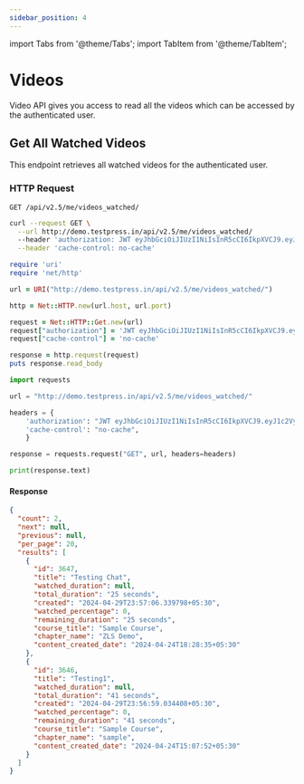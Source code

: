 ```yaml
---
sidebar_position: 4
---
```



import Tabs from '@theme/Tabs';
import TabItem from '@theme/TabItem';



# Videos
Video API gives you access to read all the videos which can be accessed by the authenticated user.

## Get All Watched Videos

This endpoint retrieves all watched videos for the authenticated user.

### HTTP Request

`GET /api/v2.5/me/videos_watched/`
<Tabs>
<TabItem value="bash" label="cURL">

```bash
curl --request GET \
  --url http://demo.testpress.in/api/v2.5/me/videos_watched/
  --header 'authorization: JWT eyJhbGciOiJIUzI1NiIsInR5cCI6IkpXVCJ9.eyJ1c2VybmFtZSI6InRlc3RwcmVzcyIsInVzZXJfaWQiOjE3LCJlbWFpbCI6InRlc3RwcmVzcy5pbkBnbWFpbC5jb20iLCJleHAiOjE0NDc4MzMyMjl9.Ik_yi4lHbNbrRGhqmRpsW82Nls_O9lgXakk_syV-vSw' \
  --header 'cache-control: no-cache'

```

</TabItem>

<TabItem value="rb" label="Ruby">

```rb
require 'uri'
require 'net/http'

url = URI("http://demo.testpress.in/api/v2.5/me/videos_watched/")

http = Net::HTTP.new(url.host, url.port)

request = Net::HTTP::Get.new(url)
request["authorization"] = 'JWT eyJhbGciOiJIUzI1NiIsInR5cCI6IkpXVCJ9.eyJ1c2VybmFtZSI6InRlc3RwcmVzcyIsInVzZXJfaWQiOjE3LCJlbWFpbCI6InRlc3RwcmVzcy5pbkBnbWFpbC5jb20iLCJleHAiOjE0NDc4MzMyMjl9.Ik_yi4lHbNbrRGhqmRpsW82Nls_O9lgXakk_syV-vSw'
request["cache-control"] = 'no-cache'

response = http.request(request)
puts response.read_body

```

</TabItem>
<TabItem value="py" label="Python">

```py
import requests

url = "http://demo.testpress.in/api/v2.5/me/videos_watched/"

headers = {
    'authorization': "JWT eyJhbGciOiJIUzI1NiIsInR5cCI6IkpXVCJ9.eyJ1c2VybmFtZSI6InRlc3RwcmVzcyIsInVzZXJfaWQiOjE3LCJlbWFpbCI6InRlc3RwcmVzcy5pbkBnbWFpbC5jb20iLCJleHAiOjE0NDc4MzMyMjl9.Ik_yi4lHbNbrRGhqmRpsW82Nls_O9lgXakk_syV-vSw",
    'cache-control': "no-cache",
    }

response = requests.request("GET", url, headers=headers)

print(response.text)


```

</TabItem>
</Tabs>

#### Response


```json
{
  "count": 2,
  "next": null,
  "previous": null,
  "per_page": 20,
  "results": [
    {
      "id": 3647,
      "title": "Testing Chat",
      "watched_duration": null,
      "total_duration": "25 seconds",
      "created": "2024-04-29T23:57:06.339798+05:30",
      "watched_percentage": 0,
      "remaining_duration": "25 seconds",
      "course_title": "Sample Course",
      "chapter_name": "ZLS Demo",
      "content_created_date": "2024-04-24T18:28:35+05:30"
    },
    {
      "id": 3646,
      "title": "Testing1",
      "watched_duration": null,
      "total_duration": "41 seconds",
      "created": "2024-04-29T23:56:59.034408+05:30",
      "watched_percentage": 0,
      "remaining_duration": "41 seconds",
      "course_title": "Sample Course",
      "chapter_name": "sample",
      "content_created_date": "2024-04-24T15:07:52+05:30"
    }
  ]
}